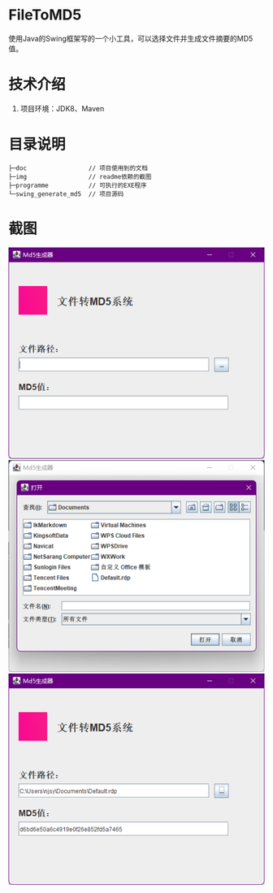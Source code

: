 
# FileToMD5
使用Java的Swing框架写的一个小工具，可以选择文件并生成文件摘要的MD5值。

# 技术介绍
1. 项目环境：JDK8、Maven

# 目录说明
```shell
├─doc                 // 项目使用到的文档
├─img                 // readme依赖的截图
├─programme           // 可执行的EXE程序
└─swing_generate_md5  // 项目源码
```



# 截图

<img src="./img/img.png">
<img src="./img/img_1.png">
<img src="./img/img_2.png">
